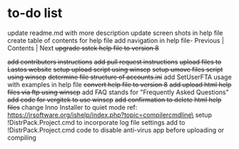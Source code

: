 # to-do list

update readme.md with more description
update screen shots in help file
create table of contents for help file
add  navigation in help file- Previous | Contents | Next
~~upgrade sstek help file to version 8~~

~~add contributers instructions~~
~~add pull request instructions~~
~~upload files to Lastos website~~
~~setup upload script using winscp~~
~~setup umove files script using winscp~~
~~determine file structure of accounts.ini~~
add SetUserFTA usage with examples in help file
~~convert help file to version 8~~
~~add upload html help files via ftp using winscp~~
add  FAQ stands for "Frequently Asked Questions"
~~add code for vergitek to use winscp~~
~~add confirmation to delete html help files~~
change  Inno Installer to quiet mode ref: https://jrsoftware.org/ishelp/index.php?topic=compilercmdline\
setup !DistrPack.Project.cmd to incorporate log file settings
add to !DistrPack.Project.cmd code to disable anti-virus app before uploading or compiling
